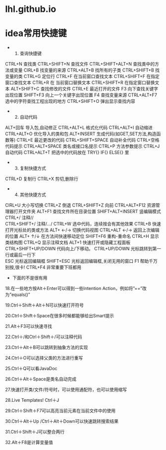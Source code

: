# lhl.github.io
# idea常用快捷键
* 1. 查询快捷键

CTRL+N			查找类 
CTRL+SHIFT+N		查找文件 
CTRL+SHIFT+ALT+N 	查找类中的方法或变量 
CIRL+B   		找变量的来源 
CTRL+ALT+B  		找所有的子类 
CTRL+SHIFT+B  		找变量的类 
CTRL+G   		定位行 
CTRL+F   		在当前窗口查找文本 
CTRL+SHIFT+F  		在指定窗口查找文本 
CTRL+R   		在 当前窗口替换文本 
CTRL+SHIFT+R  		在指定窗口替换文本 
ALT+SHIFT+C 		查找修改的文件 
CTRL+E  		最近打开的文件 
F3   			向下查找关键字出现位置 
SHIFT+F3 		向上一个关键字出现位置 
F4   			查找变量来源 
CTRL+ALT+F7 		选中的字符查找工程出现的地方 
CTRL+SHIFT+O  		弹出显示查找内容

* 2. 自动代码

ALT+回车  		导入包,自动修正 
CTRL+ALT+L  		格式化代码 
CTRL+ALT+I  		自动缩进 
CTRL+ALT+O 		优化导入的类和包 
ALT+INSERT 		生成代码(如GET,SET方法,构造函数等) 
CTRL+E 			最近更改的代码 
CTRL+SHIFT+SPACE 	自动补全代码 
CTRL+空格  		代码提示 
CTRL+ALT+SPACE		类名或接口名提示 
CTRL+P   		方法参数提示 
CTRL+J   		自动代码 
CTRL+ALT+T  		把选中的代码放在 TRY{} IF{} ELSE{} 里

* 3. 复制快捷方式

CTRL+D   		复制行 
CTRL+X   		剪切,删除行  

* 4. 其他快捷方式

CIRL+U   		大小写切换 
CTRL+Z   		倒退 
CTRL+SHIFT+Z  		向前 
CTRL+ALT+F12  		资源管理器打开文件夹 
ALT+F1   		查找文件所在目录位置 
SHIFT+ALT+INSERT 	竖编辑模式 
CTRL+/  		注释//   
CTRL+SHIFT+/  		注释/*...*/ 
CTRL+W   		选中代码，连续按会有其他效果 
CTRL+B   		快速打开光标处的类或方法 
ALT+ ←/→  		切换代码视图 
CTRL+ALT ←/→  	返回上次编辑的位置 
ALT+ ↑/↓  		在方法间快速移动定位 
SHIFT+F6  		重构-重命名 
CTRL+H   		显示类结构图 
CTRL+Q  	 	显示注释文档 
ALT+1   		快速打开或隐藏工程面板 
CTRL+SHIFT+UP/DOWN 	代码向上/下移动。 
CTRL+UP/DOWN  		光标跳转到第一行或最后一行下 	
ESC   			光标返回编辑框 
SHIFT+ESC  		光标返回编辑框,关闭无用的窗口 
F1   			帮助千万别按,很卡! 
CTRL+F4   		非常重要下班都用



* 下面的不是很有用

18.在一些地方按Alt＋Enter可以得到一些Intention Action，例如将”==”改为”equals()”

19.Ctrl＋Shift＋Alt＋N可以快速打开符号

20.Ctrl＋Shift＋Space在很多时候都能够给出Smart提示

21.Alt＋F3可以快速寻找

22.Ctrl＋/和Ctrl＋Shift＋/可以注释代码

23.Ctrl＋Alt＋B可以跳转到抽象方法的实现

24.Ctrl＋O可以选择父类的方法进行重写

25.Ctrl＋Q可以看JavaDoc

26.Ctrl＋Alt＋Space是类名自动完成

27.快速打开类/文件/符号时，可以使用通配符，也可以使用缩写

28.Live Templates! Ctrl＋J

29.Ctrl＋Shift＋F7可以高亮当前元素在当前文件中的使用

30.Ctrl＋Alt＋Up /Ctrl＋Alt＋Down可以快速跳转搜索结果

31.Ctrl＋Shift＋J可以整合两行

32.Alt＋F8是计算变量值
